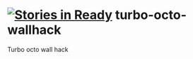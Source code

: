 [![Stories in Ready](https://badge.waffle.io/nikujaga/turbo-octo-wallhack.png?label=ready&title=Ready)](https://waffle.io/nikujaga/turbo-octo-wallhack)
turbo-octo-wallhack
===================

Turbo octo wall hack
